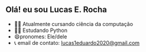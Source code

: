 ## Olá! eu sou Lucas E. Rocha

- 💁📖 Atualmente cursando ciência da computação
- 🧑‍💻 Estudando Python
- 😄pronomes: Ele/dele
- 📞 email de contato: lucas1eduardo2020@gmail.com
